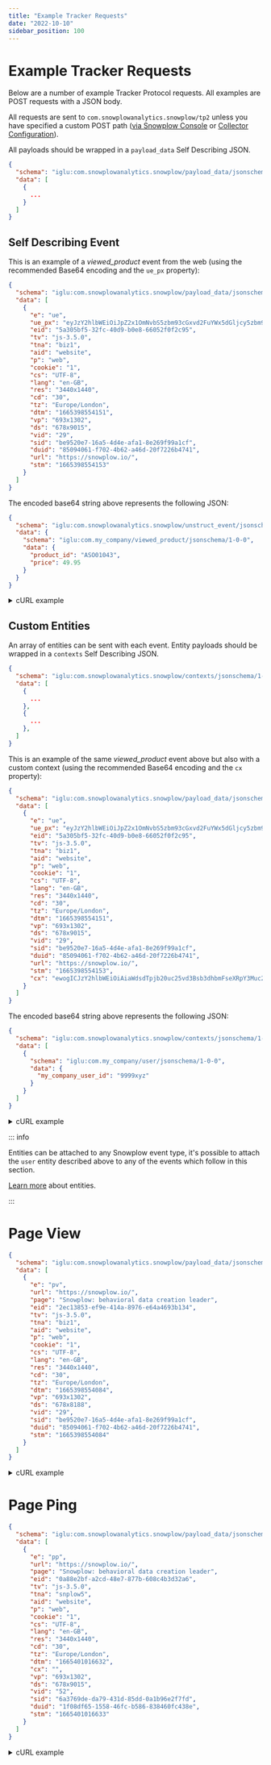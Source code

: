 ```yaml
---
title: "Example Tracker Requests"
date: "2022-10-10"
sidebar_position: 100
---
```


# Example Tracker Requests

Below are a number of example Tracker Protocol requests. All examples are POST requests with a JSON body.

All requests are sent to `com.snowplowanalytics.snowplow/tp2` unless you have specified a custom POST path ([via Snowplow Console](/docs/using-the-snowplow-console/accessing-collector-configuration/index.md) or [Collector Configuration](/docs/pipeline-components-and-applications/stream-collector/configure/index.md)).

All payloads should be wrapped in a `payload_data` Self Describing JSON.

```json
{
  "schema": "iglu:com.snowplowanalytics.snowplow/payload_data/jsonschema/1-0-4",
  "data": [
    {
      ...
    }
  ]
}
```

## Self Describing Event

This is an example of a _viewed_product_ event from the web (using the recommended Base64 encoding and the `ue_px` property):

```json
{
  "schema": "iglu:com.snowplowanalytics.snowplow/payload_data/jsonschema/1-0-4",
  "data": [
    {
      "e": "ue",
      "ue_px": "eyJzY2hlbWEiOiJpZ2x1OmNvbS5zbm93cGxvd2FuYWx5dGljcy5zbm93cGxvdy91bnN0cnVjdF9ldmVudC9qc29uc2NoZW1hLzEtMC0wIiwiZGF0YSI6eyJzY2hlbWEiOiJpZ2x1OmNvbS5teV9jb21wYW55L3ZpZXdlZF9wcm9kdWN0L2pzb25zY2hlbWEvMS0wLTAiLCJkYXRhIjp7InByb2R1Y3RfaWQiOiJBU08wMTA0MyIsInByaWNlIjo0OS45NX19fQ==",
      "eid": "5a305bf5-32fc-40d9-b0e8-66052f0f2c95",
      "tv": "js-3.5.0",
      "tna": "biz1",
      "aid": "website",
      "p": "web",
      "cookie": "1",
      "cs": "UTF-8",
      "lang": "en-GB",
      "res": "3440x1440",
      "cd": "30",
      "tz": "Europe/London",
      "dtm": "1665398554151",
      "vp": "693x1302",
      "ds": "678x9015",
      "vid": "29",
      "sid": "be9520e7-16a5-4d4e-afa1-8e269f99a1cf",
      "duid": "85094061-f702-4b62-a46d-20f7226b4741",
      "url": "https://snowplow.io/",
      "stm": "1665398554153"
    }
  ]
}
```

The encoded base64 string above represents the following JSON:

```json
{
  "schema": "iglu:com.snowplowanalytics.snowplow/unstruct_event/jsonschema/1-0-0",
  "data": {
    "schema": "iglu:com.my_company/viewed_product/jsonschema/1-0-0",
    "data": {
      "product_id": "ASO01043",
      "price": 49.95
    }
  }
}
```

<details>
  <summary>cURL example</summary>
  <div>
    <div>
      <CodeBlock language="bash">
        curl --request POST \
          --url https://collector.website.com/com.snowplowanalytics.snowplow/tp2 \
          --header 'Content-Type: application/json' \
          --data '{
          "schema": "iglu:com.snowplowanalytics.snowplow/payload_data/jsonschema/1-0-4",
          "data": [
            {
              "e": "ue",
              "ue_px": "eyJzY2hlbWEiOiJpZ2x1OmNvbS5zbm93cGxvd2FuYWx5dGljcy5zbm93cGxvdy91bnN0cnVjdF9ldmVudC9qc29uc2NoZW1hLzEtMC0wIiwiZGF0YSI6eyJzY2hlbWEiOiJpZ2x1OmNvbS5teV9jb21wYW55L3ZpZXdlZF9wcm9kdWN0L2pzb25zY2hlbWEvMS0wLTAiLCJkYXRhIjp7InByb2R1Y3RfaWQiOiJBU08wMTA0MyIsInByaWNlIjo0OS45NX19fQ==",
              "eid": "5a305bf5-32fc-40d9-b0e8-66052f0f2c95",
              "tv": "js-3.5.0",
              "tna": "biz1",
              "aid": "website",
              "p": "web",
              "cookie": "1",
              "cs": "UTF-8",
              "lang": "en-GB",
              "res": "3440x1440",
              "cd": "30",
              "tz": "Europe/London",
              "dtm": "1665398554151",
              "vp": "693x1302",
              "ds": "678x9015",
              "vid": "29",
              "sid": "be9520e7-16a5-4d4e-afa1-8e269f99a1cf",
              "duid": "85094061-f702-4b62-a46d-20f7226b4741",
              "url": "https://snowplow.io/",
              "stm": "1665398554153"
            }
          ]
        }'
      <CodeBlock>
    </div>
  </div>
</details>

## Custom Entities

An array of entities can be sent with each event. Entity payloads should be wrapped in a `contexts` Self Describing JSON.

```json
{
  "schema": "iglu:com.snowplowanalytics.snowplow/contexts/jsonschema/1-0-0",
  "data": [
    {
      ...
    },    
    {
      ...
    },
  ]
}
```

This is an example of the same _viewed_product_ event above but also with a custom context (using the recommended Base64 encoding and the `cx` property):

```json
{
  "schema": "iglu:com.snowplowanalytics.snowplow/payload_data/jsonschema/1-0-4",
  "data": [
    {
      "e": "ue",
      "ue_px": "eyJzY2hlbWEiOiJpZ2x1OmNvbS5zbm93cGxvd2FuYWx5dGljcy5zbm93cGxvdy91bnN0cnVjdF9ldmVudC9qc29uc2NoZW1hLzEtMC0wIiwiZGF0YSI6eyJzY2hlbWEiOiJpZ2x1OmNvbS5teV9jb21wYW55L3ZpZXdlZF9wcm9kdWN0L2pzb25zY2hlbWEvMS0wLTAiLCJkYXRhIjp7InByb2R1Y3RfaWQiOiJBU08wMTA0MyIsInByaWNlIjo0OS45NX19fQ==",
      "eid": "5a305bf5-32fc-40d9-b0e8-66052f0f2c95",
      "tv": "js-3.5.0",
      "tna": "biz1",
      "aid": "website",
      "p": "web",
      "cookie": "1",
      "cs": "UTF-8",
      "lang": "en-GB",
      "res": "3440x1440",
      "cd": "30",
      "tz": "Europe/London",
      "dtm": "1665398554151",
      "vp": "693x1302",
      "ds": "678x9015",
      "vid": "29",
      "sid": "be9520e7-16a5-4d4e-afa1-8e269f99a1cf",
      "duid": "85094061-f702-4b62-a46d-20f7226b4741",
      "url": "https://snowplow.io/",
      "stm": "1665398554153",
      "cx": "ewogICJzY2hlbWEiOiAiaWdsdTpjb20uc25vd3Bsb3dhbmFseXRpY3Muc25vd3Bsb3cvY29udGV4dHMvanNvbnNjaGVtYS8xLTAtMCIsCiAgImRhdGEiOiBbCiAgICB7CiAgICAgICJzY2hlbWEiOiAiaWdsdTpjb20ubXlfY29tcGFueS91c2VyL2pzb25zY2hlbWEvMS0wLTAiLAogICAgICAiZGF0YSI6IHsKICAgICAgICAibXlfY29tcGFueV91c2VyX2lkIjogIjk5OTl4eXoiCiAgICAgIH0KICAgIH0KICBdCn0="
    }
  ]
}
```

The encoded base64 string above represents the following JSON:

```json
{
  "schema": "iglu:com.snowplowanalytics.snowplow/contexts/jsonschema/1-0-0",
  "data": [
    {
      "schema": "iglu:com.my_company/user/jsonschema/1-0-0",
      "data": {
        "my_company_user_id": "9999xyz"
      }
    }
  ]
}
```

<details>
  <summary>cURL example</summary>
  <div>
    <div>
      <CodeBlock language="bash">
        curl --request POST \
          --url https://collector.website.com/com.snowplowanalytics.snowplow/tp2 \
          --header 'Content-Type: application/json' \
          --data '{
          "schema": "iglu:com.snowplowanalytics.snowplow/payload_data/jsonschema/1-0-4",
          "data": [
            {
              "e": "ue",
              "ue_px": "eyJzY2hlbWEiOiJpZ2x1OmNvbS5zbm93cGxvd2FuYWx5dGljcy5zbm93cGxvdy91bnN0cnVjdF9ldmVudC9qc29uc2NoZW1hLzEtMC0wIiwiZGF0YSI6eyJzY2hlbWEiOiJpZ2x1OmNvbS5teV9jb21wYW55L3ZpZXdlZF9wcm9kdWN0L2pzb25zY2hlbWEvMS0wLTAiLCJkYXRhIjp7InByb2R1Y3RfaWQiOiJBU08wMTA0MyIsInByaWNlIjo0OS45NX19fQ==",
              "eid": "5a305bf5-32fc-40d9-b0e8-66052f0f2c95",
              "tv": "js-3.5.0",
              "tna": "biz1",
              "aid": "website",
              "p": "web",
              "cookie": "1",
              "cs": "UTF-8",
              "lang": "en-GB",
              "res": "3440x1440",
              "cd": "30",
              "tz": "Europe/London",
              "dtm": "1665398554151",
              "vp": "693x1302",
              "ds": "678x9015",
              "vid": "29",
              "sid": "be9520e7-16a5-4d4e-afa1-8e269f99a1cf",
              "duid": "85094061-f702-4b62-a46d-20f7226b4741",
              "url": "https://snowplow.io/",
              "stm": "1665398554153",
              "cx": "ewogICJzY2hlbWEiOiAiaWdsdTpjb20uc25vd3Bsb3dhbmFseXRpY3Muc25vd3Bsb3cvY29udGV4dHMvanNvbnNjaGVtYS8xLTAtMCIsCiAgImRhdGEiOiBbCiAgICB7CiAgICAgICJzY2hlbWEiOiAiaWdsdTpjb20ubXlfY29tcGFueS91c2VyL2pzb25zY2hlbWEvMS0wLTAiLAogICAgICAiZGF0YSI6IHsKICAgICAgICAibXlfY29tcGFueV91c2VyX2lkIjogIjk5OTl4eXoiCiAgICAgIH0KICAgIH0KICBdCn0="
            }
          ]
        }'
      <CodeBlock>
    </div>
  </div>
</details>

::: info

Entities can be attached to any Snowplow event type, it's possible to attach the `user` entity described above to any of the events which follow in this section.

[Learn more](/docs/understanding-tracking-design/understanding-events-entities/index.md#what-is-an-entity) about entities.

:::

# Page View

```json
{
  "schema": "iglu:com.snowplowanalytics.snowplow/payload_data/jsonschema/1-0-4",
  "data": [
    {
      "e": "pv",
      "url": "https://snowplow.io/",
      "page": "Snowplow: behavioral data creation leader",
      "eid": "2ec13853-ef9e-414a-8976-e64a4693b134",
      "tv": "js-3.5.0",
      "tna": "biz1",
      "aid": "website",
      "p": "web",
      "cookie": "1",
      "cs": "UTF-8",
      "lang": "en-GB",
      "res": "3440x1440",
      "cd": "30",
      "tz": "Europe/London",
      "dtm": "1665398554084",
      "vp": "693x1302",
      "ds": "678x8188",
      "vid": "29",
      "sid": "be9520e7-16a5-4d4e-afa1-8e269f99a1cf",
      "duid": "85094061-f702-4b62-a46d-20f7226b4741",
      "stm": "1665398554084"
    }
  ]
}
```

<details>
  <summary>cURL example</summary>
  <div>
    <div>
      <CodeBlock language="bash">
        curl --request POST \
          --url https://collector.website.com/com.snowplowanalytics.snowplow/tp2 \
          --header 'Content-Type: application/json' \
          --data '{
          "schema": "iglu:com.snowplowanalytics.snowplow/payload_data/jsonschema/1-0-4",
          "data": [
            {
              "e": "pv",
              "url": "https://snowplow.io/",
              "page": "Snowplow: behavioral data creation leader",
              "eid": "2ec13853-ef9e-414a-8976-e64a4693b134",
              "tv": "js-3.5.0",
              "tna": "biz1",
              "aid": "website",
              "p": "web",
              "cookie": "1",
              "cs": "UTF-8",
              "lang": "en-GB",
              "res": "3440x1440",
              "cd": "30",
              "tz": "Europe/London",
              "dtm": "1665398554084",
              "vp": "693x1302",
              "ds": "678x8188",
              "vid": "29",
              "sid": "be9520e7-16a5-4d4e-afa1-8e269f99a1cf",
              "duid": "85094061-f702-4b62-a46d-20f7226b4741",
              "stm": "1665398554084"
            }
          ]
        }'
      <CodeBlock>
    </div>
  </div>
</details>

# Page Ping

```json
{
  "schema": "iglu:com.snowplowanalytics.snowplow/payload_data/jsonschema/1-0-4",
  "data": [
    {
      "e": "pp",
      "url": "https://snowplow.io/",
      "page": "Snowplow: behavioral data creation leader",
      "eid": "0a88e2bf-a2cd-48e7-877b-608c4b3d32a6",
      "tv": "js-3.5.0",
      "tna": "snplow5",
      "aid": "website",
      "p": "web",
      "cookie": "1",
      "cs": "UTF-8",
      "lang": "en-GB",
      "res": "3440x1440",
      "cd": "30",
      "tz": "Europe/London",
      "dtm": "1665401016632",
      "cx": "",
      "vp": "693x1302",
      "ds": "678x9015",
      "vid": "52",
      "sid": "6a3769de-da79-431d-85dd-0a1b96e2f7fd",
      "duid": "1f08df65-1558-46fc-b586-838460fc438e",
      "stm": "1665401016633"
    }
  ]
}
```

<details>
  <summary>cURL example</summary>
  <div>
    <div>
      <CodeBlock language="bash">
        curl --request POST \
          --url https://collector.website.com/com.snowplowanalytics.snowplow/tp2 \
          --header 'Content-Type: application/json' \
          --data '{
          "schema": "iglu:com.snowplowanalytics.snowplow/payload_data/jsonschema/1-0-4",
          "data": [
            {
              "e": "pp",
              "url": "https://snowplow.io/",
              "page": "Snowplow: behavioral data creation leader",
              "eid": "0a88e2bf-a2cd-48e7-877b-608c4b3d32a6",
              "tv": "js-3.5.0",
              "tna": "snplow5",
              "aid": "website",
              "p": "web",
              "cookie": "1",
              "cs": "UTF-8",
              "lang": "en-GB",
              "res": "3440x1440",
              "cd": "30",
              "tz": "Europe/London",
              "dtm": "1665401016632",
              "cx": "",
              "vp": "693x1302",
              "ds": "678x9015",
              "vid": "52",
              "sid": "6a3769de-da79-431d-85dd-0a1b96e2f7fd",
              "duid": "1f08df65-1558-46fc-b586-838460fc438e",
              "stm": "1665401016633"
            }
          ]
        }'
      <CodeBlock>
    </div>
  </div>
</details>
